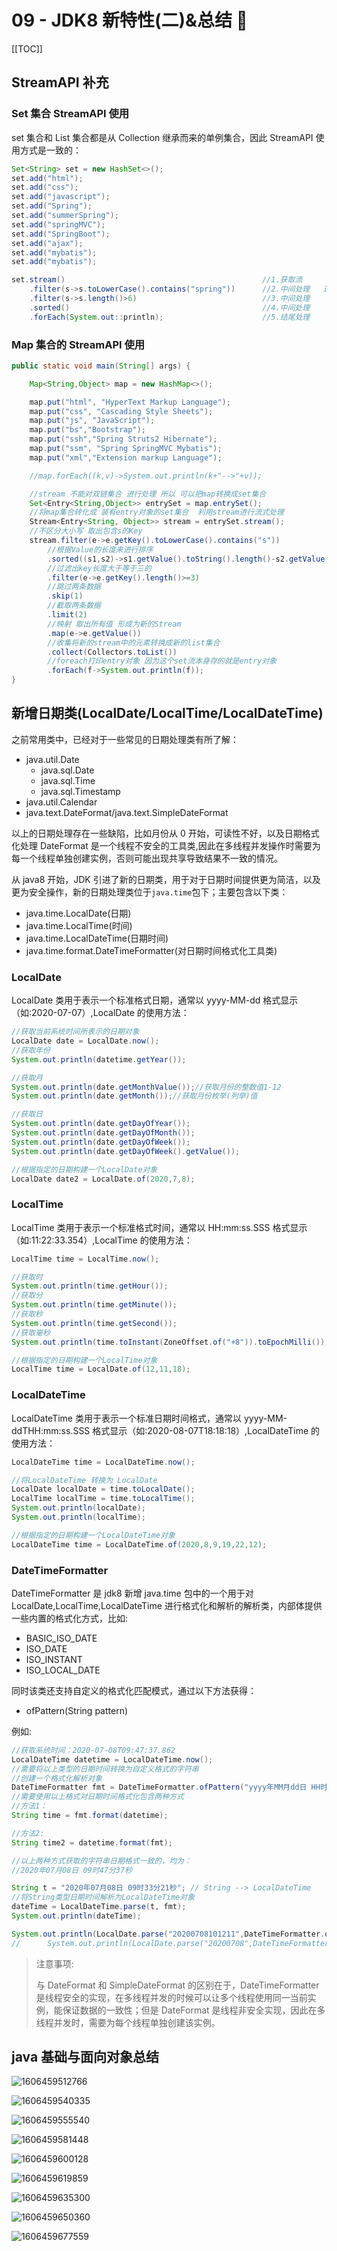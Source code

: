 # 09 - JDK8 新特性(二)&总结 :roller_coaster:

[[TOC]]

## StreamAPI 补充

### Set 集合 StreamAPI 使用

set 集合和 List 集合都是从 Collection 继承而来的单例集合，因此 StreamAPI 使用方式是一致的：

```java
Set<String> set = new HashSet<>();
set.add("html");
set.add("css");
set.add("javascript");
set.add("Spring");
set.add("summerSpring");
set.add("springMVC");
set.add("SpringBoot");
set.add("ajax");
set.add("mybatis");
set.add("mybatis");

set.stream()											//1.获取流
    .filter(s->s.toLowerCase().contains("spring"))		//2.中间处理   过滤所有包含"spring"单词的数据（不区分大小写）
    .filter(s->s.length()>6)							//3.中间处理	过滤所有长度超过6位的
    .sorted()											//4.中间处理	使用元素的自然顺序（comparable）排序
    .forEach(System.out::println);						//5.结尾处理	迭代
```

### Map 集合的 StreamAPI 使用

```java
public static void main(String[] args) {

    Map<String,Object> map = new HashMap<>();

    map.put("html", "HyperText Markup Language");
    map.put("css", "Cascading Style Sheets");
    map.put("js", "JavaScript");
    map.put("bs","Bootstrap");
    map.put("ssh","Spring Struts2 Hibernate");
    map.put("ssm", "Spring SpringMVC Mybatis");
    map.put("xml","Extension markup Language");

    //map.forEach((k,v)->System.out.println(k+"-->"+v));

    //stream 不能对双链集合 进行处理 所以 可以把map转换成set集合
    Set<Entry<String,Object>> entrySet = map.entrySet();
    //将map集合转化成 装有entry对象的set集合  利用stream进行流式处理
    Stream<Entry<String, Object>> stream = entrySet.stream();
    //不区分大小写 取出包含s的Key
    stream.filter(e->e.getKey().toLowerCase().contains("s"))
        //根据Value的长度来进行排序
        .sorted((s1,s2)->s1.getValue().toString().length()-s2.getValue().toString().length())
        //过滤出key长度大于等于三的
        .filter(e->e.getKey().length()>=3)
        //跳过两条数据
        .skip(1)
        //截取两条数据
        .limit(2)
        //映射 取出所有值 形成为新的Stream
        .map(e->e.getValue())
        //收集将新的stream中的元素转换成新的list集合
        .collect(Collectors.toList())
        //foreach打印entry对象 因为这个set流本身存的就是entry对象
        .forEach(f->System.out.println(f));
}

```

## 新增日期类(LocalDate/LocalTime/LocalDateTime)

之前常用类中，已经对于一些常见的日期处理类有所了解：

- java.util.Date
  - java.sql.Date
  - java.sql.Time
  - java.sql.Timestamp
- java.util.Calendar
- java.text.DateFormat/java.text.SimpleDateFormat

以上的日期处理存在一些缺陷，比如月份从 0 开始，可读性不好，以及日期格式化处理 DateFormat 是一个线程不安全的工具类,因此在多线程并发操作时需要为每一个线程单独创建实例，否则可能出现共享导致结果不一致的情况。

从 java8 开始，JDK 引进了新的日期类，用于对于日期时间提供更为简洁，以及更为安全操作，新的日期处理类位于`java.time`包下；主要包含以下类：

- java.time.LocalDate(日期)
- java.time.LocalTime(时间)
- java.time.LocalDateTime(日期时间)
- java.time.format.DateTimeFormatter(对日期时间格式化工具类)

### LocalDate

LocalDate 类用于表示一个标准格式日期，通常以 yyyy-MM-dd 格式显示（如:2020-07-07）,LocalDate 的使用方法：

```java
//获取当前系统时间所表示的日期对象
LocalDate date = LocalDate.now();
//获取年份
System.out.println(datetime.getYear());

//获取月
System.out.println(date.getMonthValue());//获取月份的整数值1-12
System.out.println(date.getMonth());//获取月份枚举(列举)值

//获取日
System.out.println(date.getDayOfYear());
System.out.println(date.getDayOfMonth());
System.out.println(date.getDayOfWeek());
System.out.println(date.getDayOfWeek().getValue());

//根据指定的日期构建一个LocalDate对象
LocalDate date2 = LocalDate.of(2020,7,8);
```

### LocalTime

LocalTime 类用于表示一个标准格式时间，通常以 HH:mm:ss.SSS 格式显示（如:11:22:33.354）,LocalTime 的使用方法：

```java
LocalTime time = LocalTime.now();

//获取时
System.out.println(time.getHour());
//获取分
System.out.println(time.getMinute());
//获取秒
System.out.println(time.getSecond());
//获取毫秒
System.out.println(time.toInstant(ZoneOffset.of("+8")).toEpochMilli());

//根据指定的日期构建一个LocalTime对象
LocalTime time = LocalDate.of(12,11,18);
```

### LocalDateTime

LocalDateTime 类用于表示一个标准日期时间格式，通常以 yyyy-MM-ddTHH:mm:ss.SSS 格式显示（如:2020-08-07T18:18:18）,LocalDateTime 的使用方法：

```java
LocalDateTime time = LocalDateTime.now();

//将LocalDateTime 转换为 LocalDate
LocalDate localDate = time.toLocalDate();
LocalTime localTime = time.toLocalTime();
System.out.println(localDate);
System.out.println(localTime);

//根据指定的日期构建一个LocalDateTime对象
LocalDateTime time = LocalDateTime.of(2020,8,9,19,22,12);
```

### DateTimeFormatter

DateTimeFormatter 是 jdk8 新增 java.time 包中的一个用于对 LocalDate,LocalTime,LocalDateTime 进行格式化和解析的解析类，内部体提供一些内置的格式化方式，比如:

- BASIC_ISO_DATE
- ISO_DATE
- ISO_INSTANT
- ISO_LOCAL_DATE

同时该类还支持自定义的格式化匹配模式，通过以下方法获得：

- ofPattern(String pattern)

例如:

```java
//获取系统时间：2020-07-08T09:47:37.862
LocalDateTime datetime = LocalDateTime.now();
//需要将以上类型的日期时间转换为自定义格式的字符串
//创建一个格式化解析对象
DateTimeFormatter fmt = DateTimeFormatter.ofPattern("yyyy年MM月dd日 HH时mm分ss秒");
//需要使用以上格式对日期时间格式化包含两种方式
//方法1：
String time = fmt.format(datetime);

//方法2:
String time2 = datetime.format(fmt);

//以上两种方式获取的字符串日期格式一致的，均为：
//2020年07月08日 09时47分37秒

String t = "2020年07月08日 09时33分21秒"; // String --> LocalDateTime
//将String类型日期时间解析为LocalDateTime对象
dateTime = LocalDateTime.parse(t, fmt);
System.out.println(dateTime);

System.out.println(LocalDate.parse("20200708101211",DateTimeFormatter.ofPattern("yyyyMMddHHmmss")));
//		System.out.println(LocalDate.parse("20200708",DateTimeFormatter.BASIC_ISO_DATE));
```

> 注意事项:
>
> 与 DateFormat 和 SimpleDateFormat 的区别在于，DateTimeFormatter 是线程安全的实现，在多线程并发的时候可以让多个线程使用同一当前实例，能保证数据的一致性；但是 DateFormat 是线程非安全实现，因此在多线程并发时，需要为每个线程单独创建该实例。

## java 基础与面向对象总结

![1606459512766](./assets/1606459512766.png)

![1606459540335](./assets/1606459540335.png)

![1606459555540](./assets/1606459555540.png)

![1606459581448](./assets/1606459581448.png)

![1606459600128](./assets/1606459600128.png)

![1606459619859](./assets/1606459619859.png)

![1606459635300](./assets/1606459635300.png)

![1606459650360](./assets/1606459650360.png)

![1606459677559](./assets/1606459677559.png)
